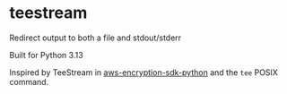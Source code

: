 # teestream
Redirect output to both a file and stdout/stderr

Built for Python 3.13

Inspired by TeeStream in [aws-encryption-sdk-python](https://github.com/aws/aws-encryption-sdk-python/blob/899af22c25fdd5d896817e40514b5ea0e1537e90/src/aws_encryption_sdk/internal/utils/streams.py#L4) and the `tee` POSIX command.
